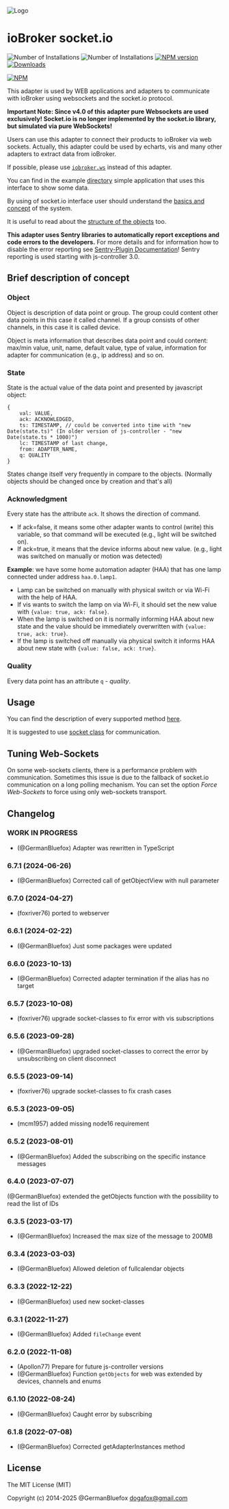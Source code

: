 ![Logo](admin/socketio.png)
# ioBroker socket.io

![Number of Installations](http://iobroker.live/badges/socketio-installed.svg) ![Number of Installations](http://iobroker.live/badges/socketio-stable.svg) [![NPM version](http://img.shields.io/npm/v/iobroker.socketio.svg)](https://www.npmjs.com/package/iobroker.socketio)
[![Downloads](https://img.shields.io/npm/dm/iobroker.socketio.svg)](https://www.npmjs.com/package/iobroker.socketio)

[![NPM](https://nodei.co/npm/iobroker.socketio.png?downloads=true)](https://nodei.co/npm/iobroker.socketio/)

This adapter is used by WEB applications and adapters to communicate with ioBroker using websockets and the socket.io protocol.

**Important Note: Since v4.0 of this adapter pure Websockets are used exclusively! Socket.io is no longer implemented by the socket.io library, but simulated via pure WebSockets!**

Users can use this adapter to connect their products to ioBroker via web sockets.
Actually, this adapter could be used by echarts, vis and many other adapters to extract data from ioBroker.

If possible, please use [`iobroker.ws`](https://github.com/ioBroker/ioBroker.ws) instead of this adapter.

You can find in the example [directory](https://github.com/ioBroker/ioBroker.socketio/tree/master/example) simple application that uses this interface to show some data.

By using of socket.io interface user should understand the [basics and concept](https://github.com/ioBroker/ioBroker) of the system.

It is useful to read about the [structure of the objects](https://github.com/ioBroker/ioBroker/blob/master/doc/SCHEMA.md) too. 

**This adapter uses Sentry libraries to automatically report exceptions and code errors to the developers.** For more details and for information how to disable the error reporting see [Sentry-Plugin Documentation](https://github.com/ioBroker/plugin-sentry#plugin-sentry)! Sentry reporting is used starting with js-controller 3.0.

## Brief description of concept
### Object
Object is description of data point or group. The group could content other data points in this case it called channel.
If a group consists of other channels, in this case it is called device. 

Object is meta information that describes data point and could content: max/min value, unit, name,
default value, type of value, information for adapter for communication (e.g., ip address) and so on.

### State
State is the actual value of the data point and presented by javascript object: 
```
{
    val: VALUE, 
    ack: ACKNOWLEDGED, 
    ts: TIMESTAMP, // could be converted into time with "new Date(state.ts)" (In older version of js-controller - "new Date(state.ts * 1000)")
    lc: TIMESTAMP of last change, 
    from: ADAPTER_NAME, 
    q: QUALITY
}
```

States change itself very frequently in compare to the objects. (Normally objects should be changed once by creation and that's all) 

### Acknowledgment
Every state has the attribute `ack`. It shows the direction of command. 
- If ack=false, it means some other adapter wants to control (write) this variable, so that command will be executed (e.g., light will be switched on).
- If ack=true, it means that the device informs about new value. (e.g., light was switched on manually or motion was detected)
 
**Example**: we have some home automation adapter (HAA) that has one lamp connected under address `haa.0.lamp1`. 
- Lamp can be switched on manually with physical switch or via Wi-Fi with the help of HAA. 
- If vis wants to switch the lamp on via Wi-Fi, it should set the new value with `{value: true, ack: false}`. 
- When the lamp is switched on it is normally informing HAA about new state and the value should be immediately overwritten with `{value: true, ack: true}`.
- If the lamp is switched off manually via physical switch it informs HAA about new state with `{value: false, ack: true}`. 

### Quality
Every data point has an attribute `q` - *quality*. 

## Usage
You can find the description of every supported method [here](https://github.com/ioBroker/ioBroker.socket-classes#web-methods).

It is suggested to use [socket class](https://github.com/ioBroker/socket-client) for communication.

## Tuning Web-Sockets
On some web-sockets clients, there is a performance problem with communication.
Sometimes this issue is due to the fallback of socket.io communication on a long polling mechanism.
You can set the option *Force Web-Sockets* to force using only web-sockets transport.

<!--
	Placeholder for the next version (at the beginning of the line):
	### **WORK IN PROGRESS**
-->

## Changelog
### **WORK IN PROGRESS**
* (@GermanBluefox) Adapter was rewritten in TypeScript

### 6.7.1 (2024-06-26)
* (@GermanBluefox) Corrected call of getObjectView with null parameter

### 6.7.0 (2024-04-27)
* (foxriver76) ported to webserver

### 6.6.1 (2024-02-22)
* (@GermanBluefox) Just some packages were updated

### 6.6.0 (2023-10-13)
* (@GermanBluefox) Corrected adapter termination if the alias has no target

### 6.5.7 (2023-10-08)
* (foxriver76) upgrade socket-classes to fix error with vis subscriptions

### 6.5.6 (2023-09-28)
* (@GermanBluefox) upgraded socket-classes to correct the error by unsubscribing on client disconnect

### 6.5.5 (2023-09-14)
* (foxriver76) upgrade socket-classes to fix crash cases

### 6.5.3 (2023-09-05)
* (mcm1957) added missing node16 requirement

### 6.5.2 (2023-08-01)
* (@GermanBluefox) Added the subscribing on the specific instance messages

### 6.4.0 (2023-07-07)
(@GermanBluefox) extended the getObjects function with the possibility to read the list of IDs

### 6.3.5 (2023-03-17)
* (@GermanBluefox) Increased the max size of the message to 200MB

### 6.3.4 (2023-03-03)
* (@GermanBluefox) Allowed deletion of fullcalendar objects

### 6.3.3 (2022-12-22)
* (@GermanBluefox) used new socket-classes

### 6.3.1 (2022-11-27)
* (@GermanBluefox) Added `fileChange` event

### 6.2.0 (2022-11-08)
* (Apollon77) Prepare for future js-controller versions
* (@GermanBluefox) Function `getObjects` for web was extended by devices, channels and enums

### 6.1.10 (2022-08-24)
* (@GermanBluefox) Caught error by subscribing

### 6.1.8 (2022-07-08)
* (@GermanBluefox) Corrected getAdapterInstances method

## License

The MIT License (MIT)

Copyright (c) 2014-2025 @GermanBluefox <dogafox@gmail.com>
